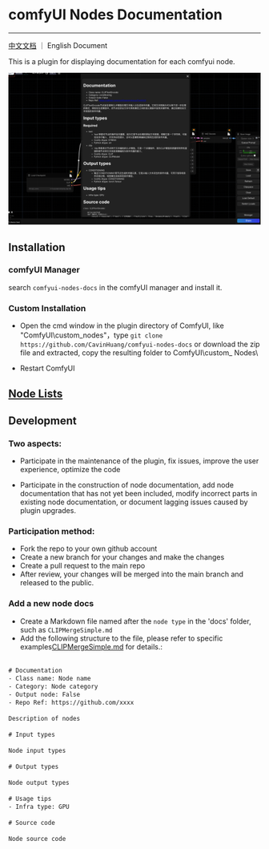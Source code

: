 # comfyUI Nodes Documentation

----

[中文文档](README_zh.md) ｜ English Document

This is a plugin for displaying documentation for each comfyui node.

![example1](examples/2.png)

## Installation

### comfyUI Manager

search `comfyui-nodes-docs` in the comfyUI manager and install it.

### Custom Installation

- Open the cmd window in the plugin directory of ComfyUI, like "ComfyUI\custom_nodes"，type `git clone https://github.com/CavinHuang/comfyui-nodes-docs` or download the zip file and extracted, copy the resulting folder to ComfyUI\custom_ Nodes\

- Restart ComfyUI

## [Node Lists](nodesList.md)

## Development

### Two aspects:

- Participate in the maintenance of the plugin, fix issues, improve the user experience, optimize the code

- Participate in the construction of node documentation, add node documentation that has not yet been included, modify incorrect parts in existing node documentation, or document lagging issues caused by plugin upgrades.

### Participation method:

- Fork the repo to your own github account
- Create a new branch for your changes and make the changes
- Create a pull request to the main repo
- After review, your changes will be merged into the main branch and released to the public.

### Add a new node docs

- Create a Markdown file named after the `node type` in the 'docs' folder, such as `CLIPMergeSimple.md`
- Add the following structure to the file, please refer to specific examples[CLIPMergeSimple.md](docs/CLIPMergeSimple.md) for details.:

<pre><code>
# Documentation
- Class name: Node name
- Category: Node category
- Output node: False
- Repo Ref: https://github.com/xxxx

Description of nodes

# Input types

Node input types

# Output types

Node output types

# Usage tips
- Infra type: GPU

# Source code

Node source code
</code></pre>